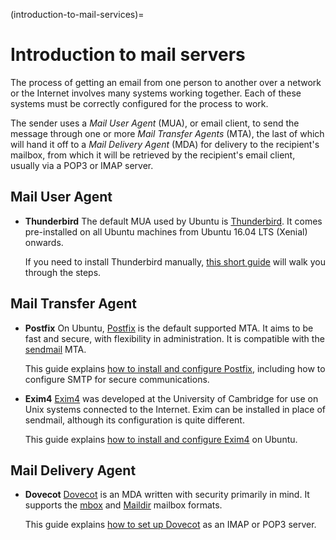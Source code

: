 (introduction-to-mail-services)=
# Introduction to mail servers

The process of getting an email from one person to another over a network or the Internet involves many systems working together. Each of these systems must be correctly configured for the process to work. 

The sender uses a *Mail User Agent* (MUA), or email client, to send the message through one or more *Mail Transfer Agents* (MTA), the last of which will hand it off to a *Mail Delivery Agent* (MDA) for delivery to the recipient's mailbox, from which it will be retrieved by the recipient's email client, usually via a POP3 or IMAP server.

## Mail User Agent 

* **Thunderbird**
  The default MUA used by Ubuntu is [Thunderbird](https://www.thunderbird.net/). It comes pre-installed on all Ubuntu machines from Ubuntu 16.04 LTS (Xenial) onwards.
  
  If you need to install Thunderbird manually, [this short guide](https://snapcraft.io/install/thunderbird/ubuntu) will walk you through the steps. 

## Mail Transfer Agent

* **Postfix**
  On Ubuntu, [Postfix](https://www.postfix.org/) is the default supported MTA. It aims to be fast and secure, with flexibility in administration. It is compatible with the [sendmail](https://www.authsmtp.com/sendmail/index.html) MTA. 
  
  This guide explains [how to install and configure Postfix](../how-to/install-and-configure-postfix.md), including how to configure SMTP for secure communications.

* **Exim4**
  [Exim4](https://www.exim.org/) was developed at the University of Cambridge for use on Unix systems connected to the Internet. Exim can be installed in place of sendmail, although its configuration is quite different. 
  
  This guide explains [how to install and configure Exim4](../how-to/install-and-configure-exim4.md) on Ubuntu.

## Mail Delivery Agent

* **Dovecot**
  [Dovecot](https://www.dovecot.org/) is an MDA written with security primarily in mind. It supports the [mbox](https://en.wikipedia.org/wiki/Mbox) and [Maildir](https://en.wikipedia.org/wiki/Maildir) mailbox formats. 
  
  This guide explains [how to set up Dovecot](../how-to/install-and-configure-dovecot.md) as an IMAP or POP3 server.
